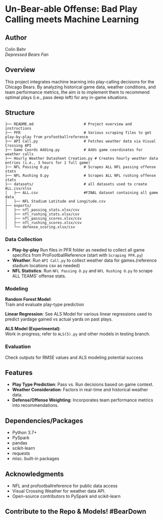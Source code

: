 
# Un-Bear-able Offense: Bad Play Calling meets Machine Learning

## Author
Colin Behr  
*Depressed Bears Fan*

## Overview
This project integrates machine learning into play-calling decisions for the Chicago Bears. By analyzing historical game data, weather conditions, and team performance metrics, 
the aim is to implement them to recommend optimal plays (i.e., pass deep left) for any in-game situations.


## Structure
```
├── README.md                       # Project overview and instructions
├── PFR                             # Various scraping files to get play-by-play from profootballreference
├── API Call.py                     # Fetches weather data via Visual Crossing API
├── Game Coords Adding.py           # Adds game coordinates for weather calls
├── Hourly Weather Datasheet Creation.py # Creates hourly weather data entries (i.e., 3 hours for 1 full game)
├── NFL Passing O.py                # Scrapes ALL NFL passing offense stats
├── NFL Rushing O.py                # Scrapes ALL NFL rushing offense stats
├── datasets/                       # all datasets used to create ALL.csv/xlsx
│   ├── ALL.csv                     #FINAL dataset containing all game data
│   ├── NFL Stadium Latitude and Longitude.csv
├── exports/
│   ├── nfl_passing_stats.xlsx/csv
│   ├── nfl_rushing_stats.xlsx/csv
│   ├── nfl_passing_scores.xlsx/csv
│   ├── nfl_rushing_scores.xlsx/csv
│   └── defense_scoring.xlsx/csv

```


### Data Collection
- **Play-by-play** Run files in PFR folder as needed to collect all game specifics from ProFootballReference (start with `Scraping PFR.py`)
- **Weather**: Run `API Call.py` to collect weather data for games.(reference stadium locations csv as needed)
- **NFL Statistics**: Run `NFL Passing O.py` and `NFL Rushing O.py` to scrape ALL TEAMS' offense stats.

### Modeling
**Random Forest Model**:  
Train and evaluate play-type prediction

**Linear Regression**:
See ALS Model for various linear regressions used to predict yardage gained vs actual yards on past plays.

**ALS Model (Experimental)**:  
Work in progress; refer to `ALS(5).py` and other models in testing branch.

### Evaluation
Check outputs for RMSE values and ALS modeling potential success

## Features
- **Play Type Prediction**: Pass vs. Run decisions based on game context.
- **Weather Consideration**: Factors in real-time and historical weather data.
- **Defense/Offense Weighting**: Incorporates team performance metrics into recommendations.

## Dependencies/Packages
- Python 3.7+
- PySpark
- pandas
- scikit-learn
- requests
- misc. built-in packages

## Acknowledgments
- NFL and profootballreference for public data access
- Visual Crossing Weather for weather data API.
- Open-source contributors to PySpark and scikit-learn

## Contribute to the Repo & Models! #BearDown
